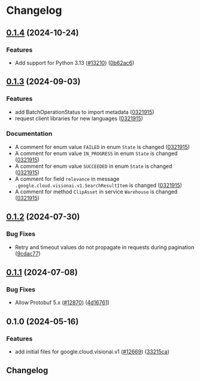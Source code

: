# Changelog

## [0.1.4](https://github.com/googleapis/google-cloud-python/compare/google-cloud-visionai-v0.1.3...google-cloud-visionai-v0.1.4) (2024-10-24)


### Features

* Add support for Python 3.13 ([#13210](https://github.com/googleapis/google-cloud-python/issues/13210)) ([0b62ac6](https://github.com/googleapis/google-cloud-python/commit/0b62ac6aa99bd3259a088097630f2bd1f06825e6))

## [0.1.3](https://github.com/googleapis/google-cloud-python/compare/google-cloud-visionai-v0.1.2...google-cloud-visionai-v0.1.3) (2024-09-03)


### Features

* add BatchOperationStatus to import metadata ([0321915](https://github.com/googleapis/google-cloud-python/commit/0321915e31c12f24e96b778b5b3814507ff547d6))
* request client libraries for new languages ([0321915](https://github.com/googleapis/google-cloud-python/commit/0321915e31c12f24e96b778b5b3814507ff547d6))


### Documentation

* A comment for enum value `FAILED` in enum `State` is changed ([0321915](https://github.com/googleapis/google-cloud-python/commit/0321915e31c12f24e96b778b5b3814507ff547d6))
* A comment for enum value `IN_PROGRESS` in enum `State` is changed ([0321915](https://github.com/googleapis/google-cloud-python/commit/0321915e31c12f24e96b778b5b3814507ff547d6))
* A comment for enum value `SUCCEEDED` in enum `State` is changed ([0321915](https://github.com/googleapis/google-cloud-python/commit/0321915e31c12f24e96b778b5b3814507ff547d6))
* A comment for field `relevance` in message `.google.cloud.visionai.v1.SearchResultItem` is changed ([0321915](https://github.com/googleapis/google-cloud-python/commit/0321915e31c12f24e96b778b5b3814507ff547d6))
* A comment for method `ClipAsset` in service `Warehouse` is changed ([0321915](https://github.com/googleapis/google-cloud-python/commit/0321915e31c12f24e96b778b5b3814507ff547d6))

## [0.1.2](https://github.com/googleapis/google-cloud-python/compare/google-cloud-visionai-v0.1.1...google-cloud-visionai-v0.1.2) (2024-07-30)


### Bug Fixes

* Retry and timeout values do not propagate in requests during pagination ([9cdac77](https://github.com/googleapis/google-cloud-python/commit/9cdac77b20a8c9720aa668639e3ca6d1e759a2de))

## [0.1.1](https://github.com/googleapis/google-cloud-python/compare/google-cloud-visionai-v0.1.0...google-cloud-visionai-v0.1.1) (2024-07-08)


### Bug Fixes

* Allow Protobuf 5.x ([#12870](https://github.com/googleapis/google-cloud-python/issues/12870)) ([4d16761](https://github.com/googleapis/google-cloud-python/commit/4d16761640dd8e35410b3219b7d675d7668d2f88))

## 0.1.0 (2024-05-16)


### Features

* add initial files for google.cloud.visionai.v1 ([#12669](https://github.com/googleapis/google-cloud-python/issues/12669)) ([33215ca](https://github.com/googleapis/google-cloud-python/commit/33215cabb9878c0f8198be389f1228164f0a6307))

## Changelog
